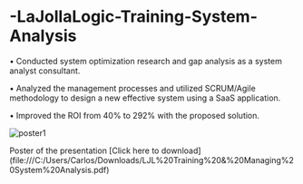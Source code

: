 # -LaJollaLogic-Training-System-Analysis
• Conducted system optimization research and gap analysis as a system analyst consultant.


• Analyzed the management processes and utilized SCRUM/Agile methodology to design a new effective system using a SaaS application.


• Improved the ROI from 40% to 292% with the proposed solution.

![poster1](https://github.com/user-attachments/assets/0af1f875-b80e-43a1-b0ad-c3677b48495b)

Poster of the presentation
[Click here to download] (file:///C:/Users/Carlos/Downloads/LJL%20Training%20&%20Managing%20System%20Analysis.pdf)
